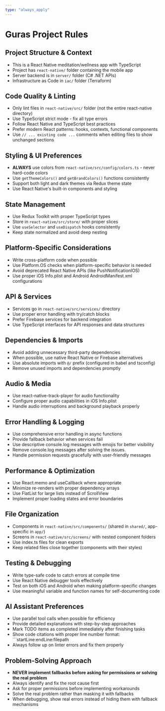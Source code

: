 ```yaml
---
type: "always_apply"
---
```


# Guras Project Rules

## Project Structure & Context
- This is a React Native meditation/wellness app with TypeScript
- Project has `react-native/` folder containing the mobile app
- Server backend is in `server/` folder (C# .NET APIs)
- Infrastructure as Code in `iac/` folder (Terraform)

## Code Quality & Linting
- Only lint files in `react-native/src/` folder (not the entire react-native directory)
- Use TypeScript strict mode - fix all type errors
- Follow React Native and TypeScript best practices
- Prefer modern React patterns: hooks, contexts, functional components
- Use `// ... existing code ...` comments when editing files to show unchanged sections

## Styling & UI Preferences
- **ALWAYS** use colors from `react-native/src/config/colors.ts` - never hard-code colors
- Use `getThemeColors()` and `getBrandColors()` functions consistently
- Support both light and dark themes via Redux theme state
- Use React Native's built-in components and styling

## State Management
- Use Redux Toolkit with proper TypeScript types
- Store in `react-native/src/store/` with proper slices
- Use `useSelector` and `useDispatch` hooks consistently
- Keep state normalized and avoid deep nesting

## Platform-Specific Considerations
- Write cross-platform code when possible
- Use Platform.OS checks when platform-specific behavior is needed
- Avoid deprecated React Native APIs (like PushNotificationIOS)
- Use proper iOS Info.plist and Android AndroidManifest.xml configurations

## API & Services
- Services go in `react-native/src/services/` directory
- Use proper error handling with try/catch blocks
- Prefer Firebase services for backend integration
- Use TypeScript interfaces for API responses and data structures

## Dependencies & Imports
- Avoid adding unnecessary third-party dependencies
- When possible, use native React Native or Firebase alternatives
- Use absolute imports with `@/` prefix (configured in babel and tsconfig)
- Remove unused imports and dependencies promptly

## Audio & Media
- Use react-native-track-player for audio functionality
- Configure proper audio capabilities in iOS Info.plist
- Handle audio interruptions and background playback properly

## Error Handling & Logging
- Use comprehensive error handling in async functions
- Provide fallback behavior when services fail
- Use descriptive console.log messages with emojis for better visibility
- Remove console.log messages after solving the issues.
- Handle permission requests gracefully with user-friendly messages

## Performance & Optimization
- Use React.memo and useCallback where appropriate
- Minimize re-renders with proper dependency arrays
- Use FlatList for large lists instead of ScrollView
- Implement proper loading states and error boundaries

## File Organization
- Components in `react-native/src/components/` (shared in `shared/`, app-specific in `app/`)
- Screens in `react-native/src/screens/` with nested component folders
- Use index.ts files for clean exports
- Keep related files close together (components with their styles)

## Testing & Debugging
- Write type-safe code to catch errors at compile time
- Use React Native debugger tools effectively
- Test on both iOS and Android when making platform-specific changes
- Use meaningful variable and function names for self-documenting code

## AI Assistant Preferences
- Use parallel tool calls when possible for efficiency
- Provide detailed explanations with step-by-step approaches
- Mark TODO items as completed immediately after finishing tasks
- Show code citations with proper line number format: ```startLine:endLine:filepath
- Always follow up on linter errors and fix them properly

## Problem-Solving Approach
- **NEVER implement fallbacks before asking for permissions or solving the real problem**
- Always identify and fix the root cause first
- Ask for proper permissions before implementing workarounds
- Solve the real problem rather than masking it with fallbacks
- When debugging, show real errors instead of hiding them with fallback mechanisms